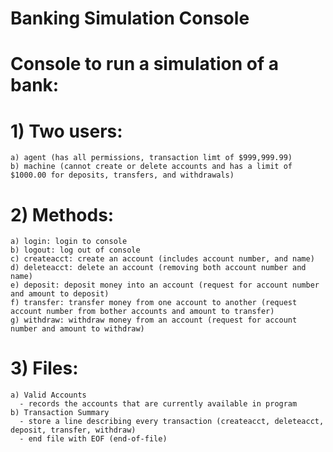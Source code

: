 # Banking Simulation Console
# Console to run a simulation of a bank:
# 1) Two users:
    a) agent (has all permissions, transaction limt of $999,999.99)
    b) machine (cannot create or delete accounts and has a limit of $1000.00 for deposits, transfers, and withdrawals)
# 2) Methods:
    a) login: login to console
    b) logout: log out of console
    c) createacct: create an account (includes account number, and name)
    d) deleteacct: delete an account (removing both account number and name)
    e) deposit: deposit money into an account (request for account number and amount to deposit)
    f) transfer: transfer money from one account to another (request account number from bother accounts and amount to transfer)
    g) withdraw: withdraw money from an account (request for account number and amount to withdraw)
# 3) Files:
    a) Valid Accounts
      - records the accounts that are currently available in program
    b) Transaction Summary
      - store a line describing every transaction (createacct, deleteacct, deposit, transfer, withdraw)
      - end file with EOF (end-of-file)

